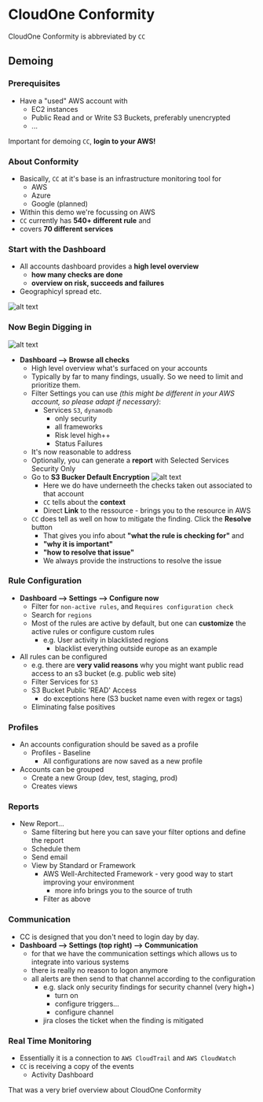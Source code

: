 # CloudOne Conformity

CloudOne Conformity is abbreviated by `CC`
## Demoing

### Prerequisites
* Have a "used" AWS account with
  * EC2 instances
  * Public Read and or Write S3 Buckets, preferably unencrypted
  * ...

Important for demoing `CC`, **login to your AWS!**

### About Conformity
* Basically, `CC` at it's base is an infrastructure monitoring tool for
  * AWS
  * Azure
  * Google (planned)
* Within this demo we're focussing on AWS
* `CC` currently has **540+ different rule** and
* covers **70 different services**

### Start with the Dashboard
* All accounts dashboard provides a **high level overview**
  * **how many checks are done**
  * **overview on risk, succeeds and failures**
* Geographicyl spread etc.

![alt text](https://github.com/mawinkler/devops-training/blob/master/cloudone-conformity/images/01_high_level_overview.png "High Level Overview")
### Now Begin Digging in
![alt text](https://github.com/mawinkler/devops-training/blob/master/cloudone-conformity/images/02_browse_all_checks.png "Browse all Checks")
* **Dashboard --> Browse all checks**
  * High level overview what's surfaced on your accounts
  * Typically by far to many findings, usually. So we need to limit and prioritize them.
  * Filter Settings you can use *(this might be different in your AWS account, so please adapt if necessary)*:
    * Services `S3`, `dynamodb`
      * only security
      * all frameworks
      * Risk level high++
      * Status Failures
  * It's now reasonable to address
  * Optionally, you can generate a **report** with Selected Services Security Only
  * Go to **S3 Bucker Default Encryption**
  ![alt text](https://github.com/mawinkler/devops-training/blob/master/cloudone-conformity/images/03_s3_bucket_default_encryption.png "S3 Bucket Default Encryption")
    * Here we do have underneeth the checks taken out associated to that account
    * `CC` tells about the **context**
    * Direct **Link** to the ressource - brings you to the resource in AWS
  * `CC` does tell as well on how to mitigate the finding. Click the **Resolve** button
    * That gives you info about **"what the rule is checking for"** and
    * **"why it is important"**
    * **"how to resolve that issue"**
    * We always provide the instructions to resolve the issue

### Rule Configuration
  * **Dashboard --> Settings --> Configure now**
    * Filter for `non-active rules`, and `Requires configuration check`
    * Search for `regions`
    * Most of the rules are active by default, but one can **customize** the active rules or configure custom rules
      * e.g. User activity in blacklisted regions
        * blacklist everything outside europe as an example
  * All rules can be configured
    * e.g. there are **very valid reasons** why you might want public read access to an s3 bucket (e.g. public web site)
    * Filter Services for `S3`
    * S3 Bucket Public 'READ' Access
      * do exceptions here (S3 bucket name even with regex or tags)
    * Eliminating false positives

### Profiles
  * An accounts configuration should be saved as a profile
    * Profiles - Baseline
      * All configurations are now saved as a new profile
  * Accounts can be grouped
    * Create a new Group (dev, test, staging, prod)
    * Creates views

### Reports
  * New Report...
    * Same filtering but here you can save your filter options and define the report
    * Schedule them
    * Send email
    * View by Standard or Framework
      * AWS Well-Architected Framework - very good way to start improving your environment
        * more info brings you to the source of truth
      * Filter as above

### Communication
  * CC is designed that you don't need to login day by day.
  * **Dashboard --> Settings (top right) --> Communication**
    * for that we have the communication settings which allows us to integrate into various systems
    * there is really no reason to logon anymore
    * all alerts are then send to that channel according to the configuration
      * e.g. slack only security findings for security channel (very high+)
        * turn on
        * configure triggers...
        * configure channel
      * jira closes the ticket when the finding is mitigated

### Real Time Monitoring
  * Essentially it is a connection to `AWS CloudTrail` and `AWS CloudWatch`
  * `CC` is receiving a copy of the events
    * Activity Dashboard

That was a very brief overview about CloudOne Conformity
